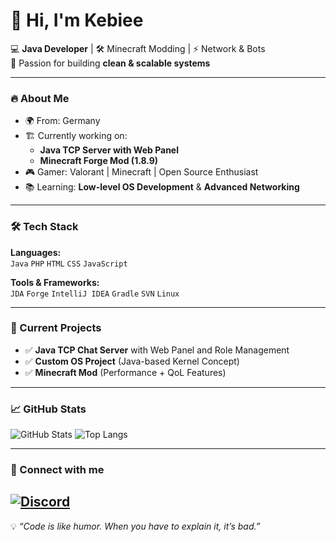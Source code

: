 # 👋 Hi, I'm Kebiee

💻 **Java Developer** | 🛠 Minecraft Modding | ⚡ Network & Bots  
🎯 Passion for building **clean & scalable systems**

---

### 🔥 About Me
- 🌍 From: Germany
- 🏗 Currently working on:
  - **Java TCP Server with Web Panel**
  - **Minecraft Forge Mod (1.8.9)**
- 🎮 Gamer: Valorant | Minecraft | Open Source Enthusiast
- 📚 Learning: **Low-level OS Development** & **Advanced Networking**

---

### 🛠 Tech Stack
**Languages:**  
`Java` `PHP` `HTML` `CSS` `JavaScript`

**Tools & Frameworks:**  
`JDA` `Forge` `IntelliJ IDEA` `Gradle` `SVN` `Linux`

---

### 📌 Current Projects
- ✅ **Java TCP Chat Server** with Web Panel and Role Management  
- ✅ **Custom OS Project** (Java-based Kernel Concept)  
- ✅ **Minecraft Mod** (Performance + QoL Features)

---

### 📈 GitHub Stats
![GitHub Stats](https://github-readme-stats.vercel.app/api?username=Kebieee&show_icons=true&theme=dark)
![Top Langs](https://github-readme-stats.vercel.app/api/top-langs/?username=Kebieee&layout=compact&theme=dark)

---

### 🔗 Connect with me
[![Discord](https://img.shields.io/badge/Discord-7289DA?style=for-the-badge&logo=discord&logoColor=white)]([https://discord.gg/deinserver](https://discord.gg/yN6AGUhrVY))  
---

💡 *“Code is like humor. When you have to explain it, it’s bad.”*
